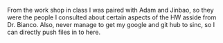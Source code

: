 From the work shop in class I was paired with Adam and Jinbao, so they were the people I consulted about certain aspects of the HW 
asside from Dr. Bianco. 
Also, never manage to get my google and git hub to sinc, so I can directly push files in to here. 
